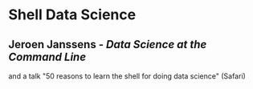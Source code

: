 # Shell Data Science

## Jeroen Janssens - _Data Science at the Command Line_
and a talk "50 reasons to learn the shell for doing data science" (Safari)


